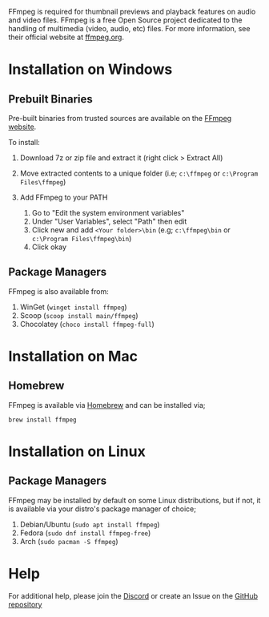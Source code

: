 FFmpeg is required for thumbnail previews and playback features on audio and video files. FFmpeg is a free Open Source project dedicated to the handling of multimedia (video, audio, etc) files. For more information, see their official website at [ffmpeg.org](https://www.ffmpeg.org/).

# Installation on Windows
## Prebuilt Binaries
Pre-built binaries from trusted sources are available on the [FFmpeg website](https://www.ffmpeg.org/download.html#build-windows).

To install:

1. Download 7z or zip file and extract it (right click > Extract All)

2. Move extracted contents to a unique folder (i.e; `c:\ffmpeg` or `c:\Program Files\ffmpeg`)

3. Add FFmpeg to your PATH 

    1. Go to "Edit the system environment variables"
    2. Under "User Variables", select "Path" then edit
    3. Click new and add `<Your folder>\bin` (e.g; `c:\ffmpeg\bin` or `c:\Program Files\ffmpeg\bin`)
    4. Click okay

## Package Managers
FFmpeg is also available from:

1. WinGet (`winget install ffmpeg`)
2. Scoop (`scoop install main/ffmpeg`)
3. Chocolatey (`choco install ffmpeg-full`)

# Installation on Mac
## Homebrew
FFmpeg is available via [Homebrew](https://brew.sh/) and can be installed via;

`brew install ffmpeg`

# Installation on Linux
## Package Managers
FFmpeg may be installed by default on some Linux distributions, but if not, it is available via your distro's package manager of choice;

1. Debian/Ubuntu (`sudo apt install ffmpeg`)
2. Fedora (`sudo dnf install ffmpeg-free`)
3. Arch (`sudo pacman -S ffmpeg`)

# Help
For additional help, please join the [Discord](https://discord.gg/hRNnVKhF2G) or create an Issue on the [GitHub repository](https://github.com/TagStudioDev/TagStudio)
